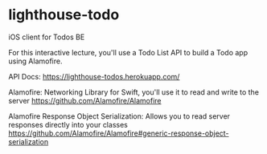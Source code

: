 # lighthouse-todo
iOS client for Todos BE

For this interactive lecture, you'll use a Todo List API to build a Todo app using Alamofire.

API Docs: https://lighthouse-todos.herokuapp.com/

Alamofire:
Networking Library for Swift, you'll use it to read and write to the server
https://github.com/Alamofire/Alamofire

Alamofire Response Object Serialization:
Allows you to read server responses directly into your classes
https://github.com/Alamofire/Alamofire#generic-response-object-serialization

